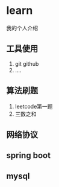 # learn
我的个人介绍


## 工具使用
1. git  github
2. ....

## 算法刷题
1. leetcode第一题
2. 三数之和


## 网络协议

## spring boot

## mysql
